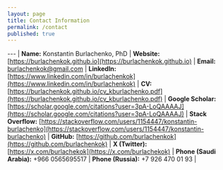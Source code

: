 ```yaml
---
layout: page
title: Contact Information
permalink: /contact
published: true
---
```


<style>
th, td {
  padding: 5px;
  text-align: left;
}
</style>

--- |
**Name:** Konstantin Burlachenko, PhD |
**Website:** [https://burlachenkok.github.io](https://burlachenkok.github.io) |
**Email:** [burlachenkok@gmail.com](mailto:burlachenkok@gmail.com) |
**LinkedIn:** [https://www.linkedin.com/in/burlachenkok](https://www.linkedin.com/in/burlachenkok) |
**CV:** [https://burlachenkok.github.io/cv_kburlachenko.pdf](https://burlachenkok.github.io/cv_kburlachenko.pdf) |
**Google Scholar:** [https://scholar.google.com/citations?user=3pA-LoQAAAAJ](https://scholar.google.com/citations?user=3pA-LoQAAAAJ) |
**Stack Overflow:** [https://stackoverflow.com/users/1154447/konstantin-burlachenko](https://stackoverflow.com/users/1154447/konstantin-burlachenko) |
**GitHub:** [https://github.com/burlachenkok](https://github.com/burlachenkok) |
**X (Twitter):** [https://x.com/burlachekok](https://x.com/burlachekok) |
**Phone (Saudi Arabia):** +966 0565695517 |
**Phone (Russia):** +7 926 470 01 93 |
